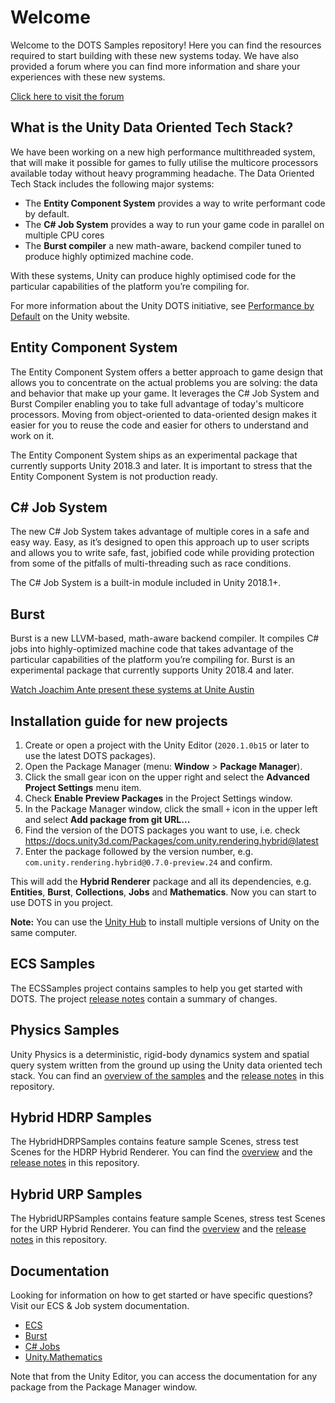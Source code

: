 # Welcome

Welcome to the DOTS Samples repository!
Here you can find the resources required to start building with these new systems today.
We have also provided a forum where you can find more information and share your experiences with these new systems.

[Click here to visit the forum](https://forum.unity.com/forums/data-oriented-technology-stack.147/)


## What is the Unity Data Oriented Tech Stack?

We have been working on a new high performance multithreaded system, that will make it possible for games to fully utilise the multicore processors available today without heavy programming headache. The Data Oriented Tech Stack includes the following major systems:

* The **Entity Component System** provides a way to write performant code by default.
* The **C# Job System** provides a way to run your game code in parallel on multiple CPU cores
* The **Burst compiler** a new math-aware, backend compiler tuned to produce highly optimized machine code.

With these systems, Unity can produce highly optimised code for the particular capabilities of the platform you’re compiling for.

For more information about the Unity DOTS initiative, see [Performance by Default](https://unity3d.com/performance-by-default) on the Unity website.


## Entity Component System

The Entity Component System offers a better approach to game design that allows you to concentrate on the actual problems you are solving: the data and behavior that make up your game. It leverages the C# Job System and Burst Compiler enabling you to take full advantage of today's multicore processors. Moving from object-oriented to data-oriented design makes it easier for you to reuse the code and easier for others to understand and work on it.

The Entity Component System ships as an experimental package that currently supports Unity 2018.3 and later. It is important to stress that the Entity Component System is not production ready.


## C# Job System

The new C# Job System takes advantage of multiple cores in a safe and easy way. Easy, as it’s designed to open this approach up to user scripts and allows you to write safe, fast, jobified code while providing protection from some of the pitfalls of multi-threading such as race conditions.

The C# Job System is a built-in module included in Unity 2018.1+.


## Burst

Burst is a new LLVM-based, math-aware backend compiler. It compiles C# jobs into highly-optimized machine code that takes advantage of the particular capabilities of the platform you’re compiling for. Burst is an experimental package that currently supports Unity 2018.4 and later. 

[Watch Joachim Ante present these systems at Unite Austin](https://youtu.be/tGmnZdY5Y-E)


## Installation guide for new projects

1. Create or open a project with the Unity Editor (`2020.1.0b15` or later to use the latest DOTS packages).
2. Open the Package Manager (menu: **Window** > **Package Manager**).
3. Click the small gear icon on the upper right and select the **Advanced Project Settings** menu item.
4. Check **Enable Preview Packages** in the Project Settings window.
5. In the Package Manager window, click the small `+` icon in the upper left and select **Add package from git URL...**
6. Find the version of the DOTS packages you want to use, i.e. check https://docs.unity3d.com/Packages/com.unity.rendering.hybrid@latest
7. Enter the package followed by the version number, e.g. `com.unity.rendering.hybrid@0.7.0-preview.24` and confirm. 

This will add the **Hybrid Renderer** package and all its dependencies, e.g. **Entities**, **Burst**, **Collections**, **Jobs** and **Mathematics**. Now you can start to use DOTS in you project.

**Note:** You can use the [Unity Hub](https://unity3d.com/get-unity/download) to install multiple versions of Unity on the same computer.


## ECS Samples

The ECSSamples project contains samples to help you get started with DOTS. The project [release notes](ECSSamples/ReleaseNotes.md) contain a summary of changes.


## Physics Samples

Unity Physics is a deterministic, rigid-body dynamics system and spatial query system written from the ground up using the Unity data oriented tech stack.
You can find an [overview of the samples](UnityPhysicsSamples/Documentation/samples.md) and the [release notes](UnityPhysicsSamples/ReleaseNotes.md) in this repository.

## Hybrid HDRP Samples

The HybridHDRPSamples contains feature sample Scenes, stress test Scenes for the HDRP Hybrid Renderer.
You can find the [overview](HybridHDRPSamples/README.md) and the [release notes](HybridHDRPSamples/ReleaseNotes.md) in this repository.

## Hybrid URP Samples

The HybridURPSamples contains feature sample Scenes, stress test Scenes for the URP Hybrid Renderer.
You can find the [overview](HybridURPSamples/README.md) and the [release notes](HybridURPSamples/ReleaseNotes.md) in this repository.

## Documentation

Looking for information on how to get started or have specific questions? Visit our ECS & Job system documentation.

* [ECS](https://docs.unity3d.com/Packages/com.unity.entities@latest/index.html)
* [Burst](https://docs.unity3d.com/Packages/com.unity.burst@latest/index.html)
* [C# Jobs](https://docs.unity3d.com/Manual/JobSystem.html)
* [Unity.Mathematics](https://docs.unity3d.com/Packages/com.unity.mathematics@latest/index.html)

Note that from the Unity Editor, you can access the documentation for any package from the Package Manager window.
